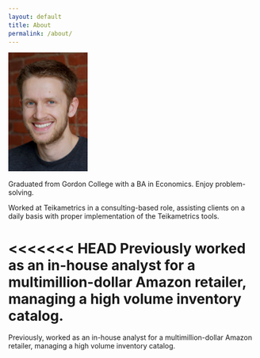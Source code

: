 ```yaml
---
layout: default
title: About
permalink: /about/
---
```

 <div class="home-image">
    <img src="/assets/chris.jpg" alt="Picture of Christopher Friberg" width="160" height="240">
 </div>

Graduated from Gordon College with a BA in Economics. Enjoy problem-solving.

Worked at Teikametrics in a consulting-based role, assisting clients on a daily basis with proper implementation of the Teikametrics tools.

<<<<<<< HEAD
Previously worked as an in-house analyst for a multimillion-dollar Amazon retailer, managing a high volume inventory catalog.
=======
Previously, worked as an in-house analyst for a multimillion-dollar Amazon retailer, managing a high volume inventory catalog.